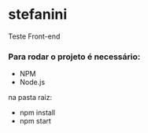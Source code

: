 # stefanini
Teste Front-end

### Para rodar o projeto é necessário:

* NPM
* Node.js

na pasta raiz:

* npm install
* npm start
